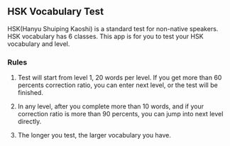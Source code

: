 ## HSK Vocabulary Test

HSK(Hanyu Shuiping Kaoshi) is a standard test for non-native speakers. HSK vocabulary has 6 classes. This app is for you to test your HSK vocabulary and level.


### Rules

1. Test will start from level 1, 20 words per level. If you get more than 60 percents correction ratio, you can enter next level, or the test will be finished.

2. In any level, after you complete more than 10 words, and if your correction ratio is more than 90 percents, you can jump into next level directly.

3. The longer you test, the larger vocabulary you have.
